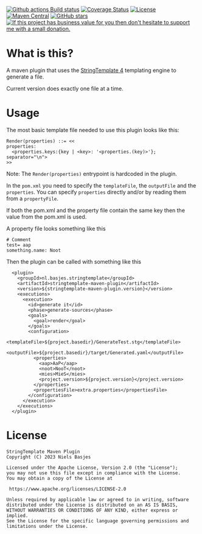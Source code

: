 [![Github actions Build status](https://img.shields.io/github/actions/workflow/status/nielsbasjes/stringtemplate-maven-plugin/build.yml?branch=main)](https://github.com/nielsbasjes/stringtemplate-maven-plugin/actions)
[![Coverage Status](https://img.shields.io/codecov/c/github/nielsbasjes/stringtemplate-maven-plugin)](https://app.codecov.io/gh/nielsbasjes/stringtemplate-maven-plugin)
[![License](https://img.shields.io/:license-apache-blue.svg)](https://www.apache.org/licenses/LICENSE-2.0.html)
[![Maven Central](https://img.shields.io/maven-central/v/nl.basjes.stringtemplate/stringtemplate-maven-plugin.svg)](https://central.sonatype.com/namespace/nl.basjes.stringtemplate)
[![GitHub stars](https://img.shields.io/github/stars/nielsbasjes/stringtemplate-maven-plugin?label=GitHub%20stars)](https://github.com/nielsbasjes/stringtemplate-maven-plugin/stargazers)
[![If this project has business value for you then don't hesitate to support me with a small donation.](https://img.shields.io/badge/Donations-via%20Paypal-blue.svg)](https://www.paypal.me/nielsbasjes)

[//]: # ([![Reproducible Builds]&#40;https://img.shields.io/badge/Reproducible_Builds-ok-success?labelColor=1e5b96&#41;]&#40;https://github.com/jvm-repo-rebuild/reproducible-central#nl.basjes.stringtemplate:stringtemplate-maven-plugin&#41;)
# What is this?
A maven plugin that uses the [StringTemplate 4](https://www.stringtemplate.org/) templating engine to generate a file.

Current version does exactly one file at a time.

# Usage
The most basic template file needed to use this plugin looks like this:

    Render(properties) ::= <<
    properties:
      <properties.keys:{key | <key>: '<properties.(key)>'}; separator="\n">
    >>

Note: The `Render(properties)` entrypoint is hardcoded in the plugin.

In the `pom.xml` you need to specify the `templateFile`, the `outputFile` and the `properties`.
You can specify `properties` directly and/or by reading them from a `propertyFile`.

If both the pom.xml and the property file contain the same key then the value from the pom.xml is used.

A property file looks something like this

    # Comment
    test= aap
    something.name: Noot


Then the plugin can be called with something like this

      <plugin>
        <groupId>nl.basjes.stringtemplate</groupId>
        <artifactId>stringtemplate-maven-plugin</artifactId>
        <version>${stringtemplate-maven-plugin.version}</version>
        <executions>
          <execution>
            <id>generate it</id>
            <phase>generate-sources</phase>
            <goals>
              <goal>render</goal>
            </goals>
            <configuration>
              <templateFile>${project.basedir}/GenerateTest.stg</templateFile>
              <outputFile>${project.basedir}/target/Generated.yaml</outputFile>
              <properties>
                <aap>AaP</aap>
                <noot>NooT</noot>
                <mies>MieS</mies>
                <project.version>${project.version}</project.version>
              </properties>
              <propertiesFile>extra.properties</propertiesFile>
            </configuration>
          </execution>
        </executions>
      </plugin>

# License
    StringTemplate Maven Plugin
    Copyright (C) 2023 Niels Basjes

    Licensed under the Apache License, Version 2.0 (the "License");
    you may not use this file except in compliance with the License.
    You may obtain a copy of the License at

     https://www.apache.org/licenses/LICENSE-2.0

    Unless required by applicable law or agreed to in writing, software
    distributed under the License is distributed on an AS IS BASIS,
    WITHOUT WARRANTIES OR CONDITIONS OF ANY KIND, either express or implied.
    See the License for the specific language governing permissions and
    limitations under the License.
